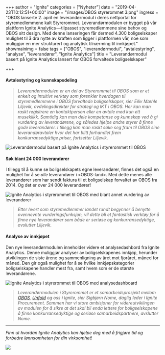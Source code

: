 +++
author = "Ignite"
categories = ["Nyheter"]
date = "2019-04-23T10:12:51+00:00"
image = "/images/OBOS styrerommet 3.png"
ingress = "OBOS lanserte 2. april en leverandørmodul i deres nettportal for styremedlemmene kalt Styrerommet. Leverandørmodulen er bygget på vår plattform Ignite Analytics — tilpasset styremedlemmene sine behov og OBOS sitt design. Med denne lanseringen får dermed 4.300 boligselskaper mulighet til å dra nytte av kraften som ligger i plattformen vår, noe som muliggjør en mer strukturert og analytisk tilnærming til innkjøpet."
showmainimg = false
tags = ["OBOS", "leverandørmodul", "avtalestyring", "analyse", "leverandører", "Ignite Analytics"]
title = "Leverandørmodul basert på Ignite Analytics lansert for OBOS forvaltede boligselskaper"

+++
#### Avtalestyring og kunnskapsdeling

> _Leverandørmodulen er en del av Styrerommet til OBOS som er et enkelt og intuitivt verktøy som forenkler hverdagen til styremedlemmene i OBOS forvaltede boligselskaper, sier Eiliv Mæhle Liljevik, avdelingsdirektør for strategi og IKT i OBOS. Her kan man raskt registrere en kontaktperson eller en avtale med kun ett museklikk. Samtidig kan man dele kompetanse og kunnskap ved å gi vurdering av leverandørene, og således hjelpe andre styrer å finne gode leverandører. I tillegg kan man raskt søke seg fram til OBOS sine leverandøravtaler hvor det har blitt forhandlet frem konkurransedyktige priser, fortsetter Liljevik._

![Leverandørmodul basert på Ignite Analytics i styrerommet til OBOS](https://cdn-images-1.medium.com/max/800/1*TX9TdYmNHzSmleFZ1qDK_w.png "Leverandørmodul basert på Ignite Analytics i styrerommet til OBOS")

#### Søk blant 24 000 leverandører

I tillegg til å kunne se boligselskapets egne leverandører, finnes det også en mulighet for å se _alle_ leverandører i «OBOS-land». Med dette menes alle leverandører som har sendt faktura til et boligselskap forvaltet av OBOS fra 2014. Og det er over 24 000 leverandører!

![Ignite Analytics i styrerommet til OBOS med blant annet vurdering av leverandører](https://cdn-images-1.medium.com/max/800/1*esBOKV9ADuXGdIBqCWRd7w.png "Ignite Analytics i styrerommet til OBOS")

> _Etter hvert som styremedlemmer landet rundt begynner å benytte ovennevnte vurderingsfunksjon, vil dette bli et fantastisk verktøy for å finne nye leverandører som både er seriøse og konkurransedyktige, avslutter Liljevik._

#### Analyse av innkjøpet

Den nye leverandørmodulen inneholder videre et analysedashbord fra Ignite Analytics. Denne muliggjør analyser av boligselskapenes innkjøp, herunder utviklingen de siste årene og sammenligning av året mot fjoråret, måned for måned. Den gir også mulighet for å se hvilke innkjøpskategorier boligselskapene handler mest fra, samt hvem som er de største leverandørene.

![Ignite Analytics i styrerommet til OBOS med analysedashboard](https://cdn-images-1.medium.com/max/800/1*XTTdUOb4_ZwoN5lAVI0mQw.png "Ignite Analytics i styrerommet til OBOS med analysedashboard")

> _Leverandørmodulen i Styrerommet er et samarbeidsprosjekt mellom_ [_OBOS_](http://www.obos.no/)_,_ [_Unfold_](https://www.unfold.no/) _og oss i Ignite, sier Sigbjørn Nome, daglig leder i Ignite Procurement. Sammen har vi store ambisjoner for videreutviklingen av modulen for å sikre at det skal bli enda lettere for boligselskapene å finne konkurransedyktige og seriøse samarbeidspartnere, avslutter Nome._

***

_Finn ut hvordan Ignite Analytics kan hjelpe deg med å frigjøre tid og forbedre lønnsomheten for din virksomhet!_

[![](https://cdn-images-1.medium.com/max/800/1*wNfW3gtCL-EO9XYJOYYSnQ.png)](https://www.ignite.no/ignite-analytics/demo/)